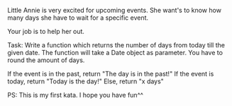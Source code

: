 Little Annie is very excited for upcoming events. She want's to know how many days she have to wait for a specific event.

Your job is to help her out.

Task: Write a function which returns the number of days from today till the given date. The function will take a Date object as parameter. You have to round the amount of days.

If the event is in the past, return "The day is in the past!" 
If the event is today, return "Today is the day!" 
Else, return "x days"

PS: This is my first kata. I hope you have fun^^ 